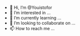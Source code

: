 - 👋 Hi, I’m @Youistofor
- 👀 I’m interested in ...
- 🌱 I’m currently learning ...
- 💞️ I’m looking to collaborate on ...
- 📫 How to reach me ...

<!---
Youistofor/Youistofor is a ✨ special ✨ repository because its `README.md` (this file) appears on your GitHub profile.
You can click the Preview link to take a look at your changes.
--->
